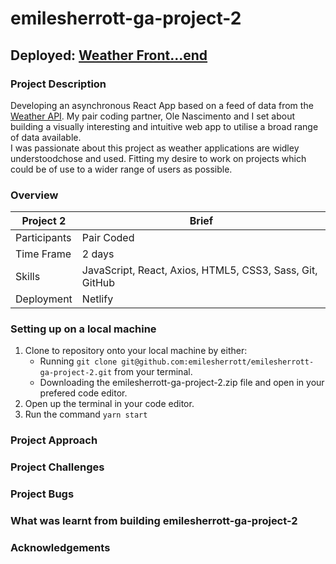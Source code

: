 # emilesherrott-ga-project-2
## Deployed: [Weather Front...end](https://emilesherrott-ga-project-2.netlify.app/forecast)
### Project Description
Developing an asynchronous React App based on a feed of data from the [Weather API](https://www.weatherapi.com/). My pair coding partner, Ole Nascimento and I set about building a visually interesting and intuitive web app to  utilise a broad range of data available. <br />
I was passionate about this project as weather applications are widley understoodchose and used. Fitting my desire to work on projects which could be of use to a wider range of users as possible. 

### Overview
Project 2 | Brief
-------------|--------------
Participants | Pair Coded
Time Frame | 2 days
Skills | JavaScript, React, Axios, HTML5, CSS3, Sass, Git, GitHub
Deployment | Netlify


### Setting up on a local machine
1. Clone to repository onto your local machine by either:
   * Running `git clone git@github.com:emilesherrott/emilesherrott-ga-project-2.git` from your terminal. 
   * Downloading the emilesherrott-ga-project-2.zip file and open in your prefered code editor. 
2. Open up the terminal in your code editor. 
3. Run the command `yarn start`



### Project Approach

### Project Challenges

### Project Bugs

### What was learnt from building emilesherrott-ga-project-2

### Acknowledgements
